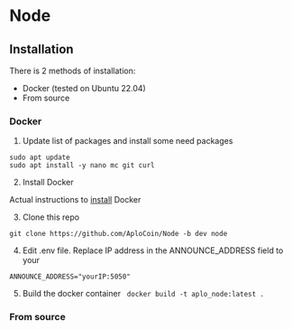 # Node
## Installation
There is 2 methods of installation: 
- Docker (tested on Ubuntu 22.04)
- From source

### Docker
1. Update list of packages and install some need packages
```
sudo apt update
sudo apt install -y nano mc git curl
```
2. Install Docker

Actual instructions to [install](https://docs.docker.com/engine/install/ubuntu/#install-using-the-convenience-script) Docker

3. Clone this repo

```
git clone https://github.com/AploCoin/Node -b dev node
```
4. Edit  .env file.  Replace IP address in the ANNOUNCE_ADDRESS field to your
```
ANNOUNCE_ADDRESS="yourIP:5050"
```
5. Build the docker container
``` docker build -t aplo_node:latest .```

### From source
